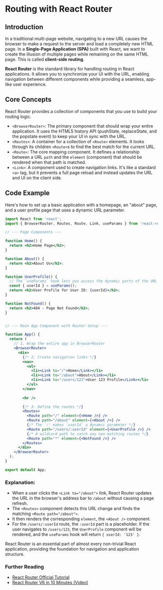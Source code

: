 # Routing with React Router

## Introduction

In a traditional multi-page website, navigating to a new URL causes the browser to make a request to the server and load a completely new HTML page. In a **Single-Page Application (SPA)** built with React, we want to create the illusion of multiple pages while remaining on the same HTML page. This is called **client-side routing**.

**React Router** is the standard library for handling routing in React applications. It allows you to synchronize your UI with the URL, enabling navigation between different components while providing a seamless, app-like user experience.

## Core Concepts

React Router provides a collection of components that you use to build your routing logic.

*   `<BrowserRouter>`: The primary component that should wrap your entire application. It uses the HTML5 history API (pushState, replaceState, and the popstate event) to keep your UI in sync with the URL.
*   `<Routes>`: A container for a collection of `<Route>` elements. It looks through its children `<Route>`s to find the best match for the current URL.
*   `<Route>`: The core mapping component. It defines a relationship between a URL `path` and the `element` (component) that should be rendered when that path is matched.
*   `<Link>`: A component used to create navigation links. It's like a standard `<a>` tag, but it prevents a full page reload and instead updates the URL and UI on the client side.

## Code Example

Here's how to set up a basic application with a homepage, an "about" page, and a user profile page that uses a dynamic URL parameter.

```jsx
import React from 'react';
import { BrowserRouter, Routes, Route, Link, useParams } from 'react-router-dom';

// --- Page Components ---

function Home() {
  return <h2>Home Page</h2>;
}

function About() {
  return <h2>About Us</h2>;
}

function UserProfile() {
  // The `useParams` hook lets you access the dynamic parts of the URL
  const { userId } = useParams();
  return <h2>User Profile for User ID: {userId}</h2>;
}

function NotFound() {
  return <h2>404 - Page Not Found</h2>;
}


// --- Main App Component with Router Setup ---

function App() {
  return (
    // 1. Wrap the entire app in BrowserRouter
    <BrowserRouter>
      <div>
        {/* 2. Create navigation links */}
        <nav>
          <ul>
            <li><Link to="/">Home</Link></li>
            <li><Link to="/about">About</Link></li>
            <li><Link to="/users/123">User 123 Profile</Link></li>
          </ul>
        </nav>
        
        <hr />

        {/* 3. Define the routes */}
        <Routes>
          <Route path="/" element={<Home />} />
          <Route path="/about" element={<About />} />
          {/* The ':' makes `userId` a dynamic parameter */}
          <Route path="/users/:userId" element={<UserProfile />} />
          {/* A wildcard path to catch any non-matching routes */}
          <Route path="*" element={<NotFound />} />
        </Routes>
      </div>
    </BrowserRouter>
  );
}

export default App;
```

### Explanation:
*   When a user clicks the `<Link to="/about">` link, React Router updates the URL in the browser's address bar to `/about` without causing a page refresh.
*   The `<Routes>` component detects this URL change and finds the matching `<Route path="/about">`.
*   It then renders the corresponding `element`, the `<About />` component.
*   For the `/users/:userId` route, the `:userId` part is a placeholder. If the user navigates to `/users/123`, the `UserProfile` component will be rendered, and the `useParams` hook will return `{ userId: '123' }`.

React Router is an essential part of almost every non-trivial React application, providing the foundation for navigation and application structure.

<div class="further-reading">
<h3>Further Reading</h3>
<ul>
  <li><a href="https://reactrouter.com/en/main/start/tutorial" target="_blank" rel="noopener noreferrer">React Router Official Tutorial</a></li>
  <li><a href="https://www.youtube.com/watch?v=Ul3y1LXxzdU" target="_blank" rel="noopener noreferrer">React Router V6 in 10 Minutes (Video)</a></li>
</ul>
</div>